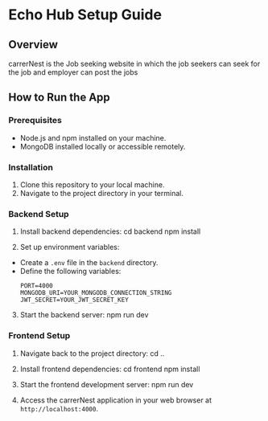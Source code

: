 # Echo Hub Setup Guide

## Overview
carrerNest is the Job seeking website in which the job seekers can seek for the job and employer can post the jobs 
## How to Run the App

### Prerequisites
- Node.js and npm installed on your machine.
- MongoDB installed locally or accessible remotely.

### Installation
1. Clone this repository to your local machine.
2. Navigate to the project directory in your terminal.

### Backend Setup
1. Install backend dependencies:
cd backend
npm install

2. Set up environment variables:
- Create a `.env` file in the `backend` directory.
- Define the following variables:
  ```
  PORT=4000
  MONGODB_URI=YOUR_MONGODB_CONNECTION_STRING
  JWT_SECRET=YOUR_JWT_SECRET_KEY
  ```

3. Start the backend server:
npm run dev

### Frontend Setup
1. Navigate back to the project directory:
cd ..


2. Install frontend dependencies:
cd frontend
npm install


3. Start the frontend development server:
npm run dev

4. Access the carrerNest application in your web browser at `http://localhost:4000`.
